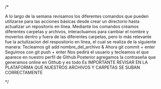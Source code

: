 /*

A lo largo de la semana revisamos los diferentes comandos que pueden utilizarse para las acciones básicas desde crear un directorio hasta actualizar un repositorio en línea.
Mediante los comandos creamos diferentes carpetas y archivos, interactuamos para cambiar el nombre y moverlos dentro y fuera de las diferentes carpetas, pero lo más relevante fue la actulizacion del respositorio en línea, el cual se realiza de la siguiente manera:
Tecleamos git add nombre_del_archivo &
Ahora git commit + enter
Seguimos con git push + enter
Nos pedirá el usuario y tecleamos el que aparece en nuestro perfil de Github 
Posterior agregamos la contraseña que generamos online en Github y es todo
Es IMPORTANTE REVISAR EN LA PLATAFORMA QUE NUESTROS ARCHIVOS Y CARPETAS SE SUBAN CORRECTAMENTE 

*/
